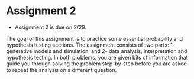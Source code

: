 # Assignment 2
* Assignment 2  is due on 2/29. 

The goal of this assignment is to practice some essential probability and hypothesis testing sections. The assignment consists of two parts: 1- generative models and simulation; and 2- data analysis, interpretation and hypothesis testing. In both problems, you are given bits of information that guide you through solving the problem step-by-step before you are asked to repeat the analysis on a different question.
